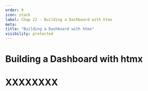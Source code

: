 ```yaml
---
order: 9
icon: stack
label: Chap 22 - Building a Dashboard with htmx
meta:
title: "Building a Dashboard with htmx"
visibility: protected
---
```

# Building a Dashboard with htmx



# XXXXXXXX

